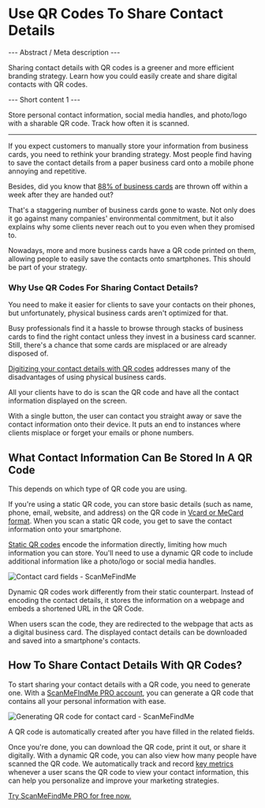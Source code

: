 <h1>Use QR Codes To Share Contact Details</h1>

--- Abstract / Meta description ---

Sharing contact details with QR codes is a greener and more efficient branding strategy. Learn how you could easily create and share digital contacts with QR codes.

--- Short content 1 ---

Store personal contact information, social media handles, and photo/logo with a sharable QR code. Track how often it is scanned.

----------

<p>If you expect customers to manually store your information from business cards, you need to rethink your branding strategy. Most people find having to save the contact details from a paper business card onto a mobile phone annoying and repetitive.</p>

<p>Besides, did you know that
    <a href="https://blog.adobe.com/en/publish/2016/10/26/4-business-card-statistics-that-will-make-you-rethink-your-strategy.html#gs.5xe9i0" class="externallink" target="_blank">88% of business cards</a>
    are thrown off within a week after they are handed out?</p>

<p>That's a staggering number of business cards gone to waste. Not only does it go against many companies' environmental commitment, but it also explains why some clients never reach out to you even when they promised to. </p>

<p>Nowadays, more and more business cards have a QR code printed on them, allowing people to easily save the contacts onto smartphones. This should be part of your strategy. </p>
<h3> Why Use QR Codes For Sharing Contact Details? </h3>
<p>You need to make it easier for clients to save your contacts on their phones, but unfortunately, physical business cards aren't optimized for that.  </p>

<p>Busy professionals find it a hassle to browse through stacks of business cards to find the right contact unless they invest in a business card scanner. Still, there's a chance that some cards are misplaced or are already disposed of. </p>

<p><a href="#static:contact">Digitizing your contact details with QR codes</a>   addresses many of the disadvantages of using physical business cards.</p>

<p>All your clients have to do is scan the QR code and have all the contact information displayed on the screen.  </p>

<p>With a single button, the user can contact you straight away or save the contact information onto their device. It puts an end to instances where clients misplace or forget your emails or phone numbers. </p>
<h2> What Contact Information Can Be Stored In A QR Code </h2>
<p>This depends on which type of QR code you are using.</p>

<p>If you're using a static QR code, you can store basic details (such as name, phone, email, website, and address) on the QR code in
    <a href="#article:about_contactformats">Vcard or MeCard format</a>.
    When you scan a static QR code, you get to save the contact information onto your smartphone. </p>

<p><a href="#article:about_static">Static QR codes</a> encode the information directly, limiting how much information you can store. You'll need to use a dynamic QR code to include additional information like a photo/logo or social media handles.  </p>
<p class="imageholder"><img src="https://media.scanmefindme.com/blog/about_dynamic_contact/files/img 1 - contact fields.png" alt="Contact card fields - ScanMeFindMe"></p>


<p>Dynamic QR codes work differently from their static counterpart. Instead of encoding the contact details, it stores the information on a webpage and embeds a shortened URL in the QR Code.  </p>

<p>When users scan the code, they are redirected to the webpage that acts as a digital business card. The displayed contact details can be downloaded and saved into a smartphone's contacts. </p>
<h2> How To Share Contact Details With QR Codes? </h2>
<p>To start sharing your contact details with a QR code, you need to generate one. With a   
    <a href="#pro">ScanMeFIndMe PRO account</a>, you can generate a QR code that contains all your personal information with ease.</p>

<p class="imageholder"><img src="https://media.scanmefindme.com/blog/about_dynamic_contact/files/img 2 - floyd miles - qr.png" alt="Generating QR code for contact card - ScanMeFindMe"></p>

<p>A QR code is automatically created after you have filled in the related fields.</p>

<p>Once you're done, you can download the QR code, print it out, or share it digitally. With a dynamic QR code, you can also view how many people have scanned the QR code. We automatically track and record   
    <a href="#article:about_statistics">key metrics</a>   whenever a user scans the QR code to view your contact information, this can help you personalize and improve your marketing strategies.</p>

<p><a href="#pro">Try ScanMeFindMe PRO for free now.</a></p>
